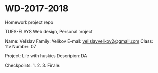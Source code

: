 # WD-2017-2018
Homework project repo

TUES-ELSYS
Web design, Personal project

Name: Velislav
Family: Velikov
E-mail: velislavvelikov2@gmail.com
Class: 11v
Number: 07

Project: Life with huskies
Descripion:
DA

Checkpoints:
1.
2.
3.
Finale:
